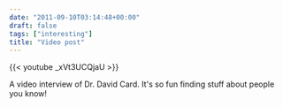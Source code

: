 ```yaml
---
date: "2011-09-10T03:14:48+00:00"
draft: false
tags: ["interesting"]
title: "Video post"
---
```

{{< youtube _xVt3UCQjaU >}}

A video interview of Dr. David Card. It's so fun finding stuff about people you know!
